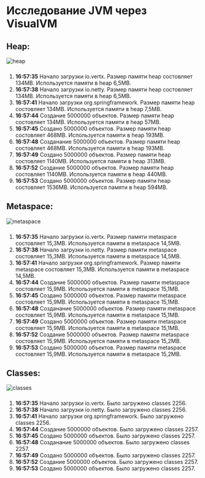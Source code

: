 # Исследование JVM через VisualVM
## Heap:
![heap](/Users/denisovbl/Documents/Евгений/it/Java/VisualVM/photos/heap.png)
###
1. **16:57:35** Начало загрузки io.vertx. Размер памяти heap состовляет 134МВ. Используется памяти в heap 6,5МВ.
1. **16:57:38** Начало загрузки io.netty. Размер памяти heap состовляет 134МВ. Используется памяти в heap 6,5МВ.
1. **16:57:41** Начало загрузки org.springframework. Размер памяти heap состовляет 134МВ. Используется памяти в heap 7,5МВ.
1. **16:57:44** Создание 5000000 объектов. Размер памяти heap состовляет 134МВ. Используется памяти в heap 57МВ.
1. **16:57:45** Создано 5000000 объектов. Размер памяти heap состовляет 468МВ. Используется памяти в heap 193МВ.
1. **16:57:48** Созданание 5000000 объектов. Размер памяти heap состовляет 468МВ. Используется памяти в heap 193МВ.
1. **16:57:49** Создано 5000000 объектов. Размер памяти heap состовляет 1140МВ. Используется памяти в heap 313МВ.
1. **16:57:52** Создание 5000000 объектов. Размер памяти heap состовляет 1140МВ. Используется памяти в heap 440МВ.
1. **16:57:53** Создано 5000000 объектов. Размер памяти heap состовляет 1536МВ. Используется памяти в heap 594МВ.
###
## Metaspace:
![metaspace](/Users/denisovbl/Documents/Евгений/it/Java/VisualVM/photos/metaspace.png)
###
1. **16:57:35** Начало загрузки io.vertx. Размер памяти metaspace состовляет 15,3МВ. Используется памяти в metaspace 14,5МВ.
1. **16:57:38** Начало загрузки io.netty. Размер памяти metaspace состовляет 15,3МВ. Используется памяти в metaspace 14,5МВ.
1. **16:57:41** Начало загрузки org.springframework. Размер памяти metaspace состовляет 15,3МВ. Используется памяти в metaspace 14,5МВ.
1. **16:57:44** Создание 5000000 объектов. Размер памяти metaspace состовляет 15,9МВ. Используется памяти в metaspace 15,1МВ.
1. **16:57:45** Создано 5000000 объектов. Размер памяти metaspace состовляет 15,9МВ. Используется памяти в metaspace 15,1МВ.
1. **16:57:48** Созданание 5000000 объектов. Размер памяти metaspace состовляет 15,9МВ. Используется памяти в metaspace 15,1МВ.
1. **16:57:49** Создано 5000000 объектов. Размер памяти metaspace состовляет 15,9МВ. Используется памяти в metaspace 15,1МВ.
1. **16:57:52** Создание 5000000 объектов. Размер памяти metaspace состовляет 15,9МВ. Используется памяти в metaspace 15,2МВ.
1. **16:57:53** Создано 5000000 объектов. Размер памяти metaspace состовляет 15,9МВ. Используется памяти в metaspace 15,2МВ.
###
## Classes:
![classes](/Users/denisovbl/Documents/Евгений/it/Java/VisualVM/photos/classes.png)
###
1. **16:57:35** Начало загрузки io.vertx. Было загружено classes 2256.
1. **16:57:38** Начало загрузки io.netty. Было загружено classes 2256. 
1. **16:57:41** Начало загрузки org.springframework. Было загружено classes 2256.
1. **16:57:44** Создание 5000000 объектов. Было загружено classes 2257.
1. **16:57:45** Создано 5000000 объектов. Было загружено classes 2257.
1. **16:57:48** Созданание 5000000 объектов. Было загружено classes 2257.
1. **16:57:49** Создано 5000000 объектов. Было загружено classes 2257.
1. **16:57:52** Создание 5000000 объектов. Было загружено classes 2257.
1. **16:57:53** Создано 5000000 объектов. Было загружено classes 2257.
